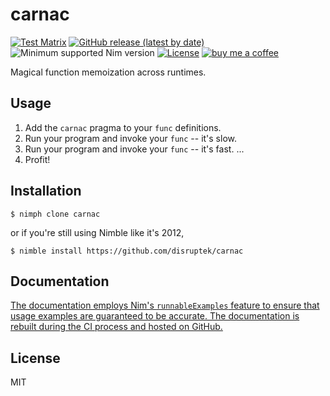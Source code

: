 # carnac

[![Test Matrix](https://github.com/disruptek/carnac/workflows/CI/badge.svg)](https://github.com/disruptek/carnac/actions?query=workflow%3ACI)
[![GitHub release (latest by date)](https://img.shields.io/github/v/release/disruptek/carnac?style=flat)](https://github.com/disruptek/carnac/releases/latest)
![Minimum supported Nim version](https://img.shields.io/badge/nim-1.5.1%2B-informational?style=flat&logo=nim)
[![License](https://img.shields.io/github/license/disruptek/carnac?style=flat)](#license)
[![buy me a coffee](https://img.shields.io/badge/donate-buy%20me%20a%20coffee-orange.svg)](https://www.buymeacoffee.com/disruptek)

Magical function memoization across runtimes.

## Usage

1. Add the `carnac` pragma to your `func` definitions.
1. Run your program and invoke your `func` -- it's slow.
1. Run your program and invoke your `func` -- it's fast.
...
1. Profit!

## Installation

```
$ nimph clone carnac
```
or if you're still using Nimble like it's 2012,
```
$ nimble install https://github.com/disruptek/carnac
```

## Documentation

[The documentation employs Nim's `runnableExamples` feature to
ensure that usage examples are guaranteed to be accurate. The
documentation is rebuilt during the CI process and hosted on
GitHub.](https://disruptek.github.io/carnac/carnac.html)

## License
MIT
